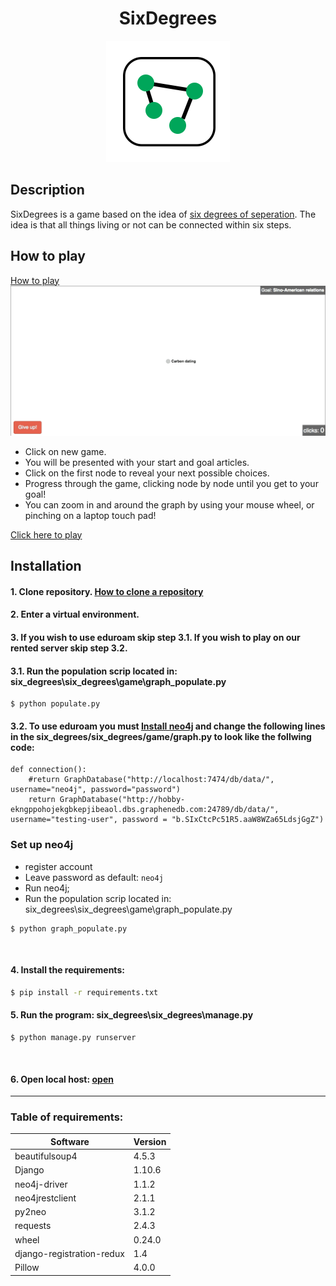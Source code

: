   <h1 align="center">SixDegrees</h1>

<p align="center">
  <img src="https://github.com/mcgeorgiev/six_degrees/blob/master/six_degrees/static/img/logo.png"/>
</p>

## Description

SixDegrees is a game based on the idea of [six degrees of seperation](https://en.wikipedia.org/wiki/Six_degrees_of_separation). The idea is that all things living or not can be connected within six steps.

## How to play

[How to play](http://sixdegrees.pythonanywhere.com/how-to-play/)
![hashids](https://github.com/mcgeorgiev/six_degrees/blob/master/six_degrees/static/img/title.gif)
* Click on new game.
* You will be presented with your start and goal articles.
* Click on the first node to reveal your next possible choices.
* Progress through the game, clicking node by node until you get to your goal!
* You can zoom in and around the graph by using your mouse wheel, or pinching on a laptop touch pad!

[Click here to play](http://sixdegrees.pythonanywhere.com/)

## Installation

#### 1. Clone repository. [How to clone a repository](https://help.github.com/articles/cloning-a-repository/)
#### 2. Enter a virtual environment.
#### 3. If you wish to use eduroam skip step 3.1. If you wish to play on our rented server skip step 3.2.  
####    3.1. Run the population scrip located in: six_degrees\six_degrees\game\graph_populate.py

```
$ python populate.py
```

####    3.2. To use eduroam you must [Install neo4j](https://neo4j.com/download/) and change the following lines in the six_degrees/six_degrees/game/graph.py to look like the follwing code:

```
def connection():
    #return GraphDatabase("http://localhost:7474/db/data/", username="neo4j", password="password")
    return GraphDatabase("http://hobby-ekngppohojekgbkepjibeaol.dbs.graphenedb.com:24789/db/data/", username="testing-user", password = "b.SIxCtcPc51R5.aaW8WZa65LdsjGgZ")

```

### Set up neo4j

+ register account
+ Leave password as default: ```neo4j```
+ Run neo4j;
+ Run the population scrip located in: six_degrees\six_degrees\game\graph_populate.py

```
$ python graph_populate.py
```
<br />

#### 4. Install the requirements:
  
```cmd
$ pip install -r requirements.txt
```

#### 5. Run the program: six_degrees\six_degrees\manage.py

```
$ python manage.py runserver
```
<br />

#### 6. Open local host: [open](http://127.0.0.1:8000)
---


### Table of requirements:

| Software  | Version |
| ------------- | ------------- |
| beautifulsoup4  | 4.5.3  |
| Django  | 1.10.6  |
|    neo4j-driver     |    1.1.2     |
|    neo4jrestclient     |    2.1.1     |
|    py2neo     |    3.1.2    |
|    requests     |    2.4.3     |
|    wheel     |   0.24.0     |
|    django-registration-redux     |    1.4     |
|    Pillow     |   4.0.0     |
